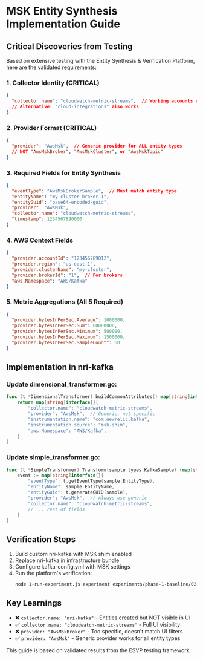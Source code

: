 # MSK Entity Synthesis Implementation Guide

## Critical Discoveries from Testing

Based on extensive testing with the Entity Synthesis & Verification Platform, here are the validated requirements:

### 1. Collector Identity (CRITICAL)
```json
{
  "collector.name": "cloudwatch-metric-streams",  // Working accounts use this
  // Alternative: "cloud-integrations" also works
}
```

### 2. Provider Format (CRITICAL)
```json
{
  "provider": "AwsMsk",  // Generic provider for ALL entity types
  // NOT "AwsMskBroker", "AwsMskCluster", or "AwsMskTopic"
}
```

### 3. Required Fields for Entity Synthesis
```json
{
  "eventType": "AwsMskBrokerSample",  // Must match entity type
  "entityName": "my-cluster-broker-1",
  "entityGuid": "base64-encoded-guid",
  "provider": "AwsMsk",
  "collector.name": "cloudwatch-metric-streams",
  "timestamp": 1234567890000
}
```

### 4. AWS Context Fields
```json
{
  "provider.accountId": "123456789012",
  "provider.region": "us-east-1",
  "provider.clusterName": "my-cluster",
  "provider.brokerId": "1",  // For brokers
  "aws.Namespace": "AWS/Kafka"
}
```

### 5. Metric Aggregations (All 5 Required)
```json
{
  "provider.bytesInPerSec.Average": 1000000,
  "provider.bytesInPerSec.Sum": 60000000,
  "provider.bytesInPerSec.Minimum": 500000,
  "provider.bytesInPerSec.Maximum": 1500000,
  "provider.bytesInPerSec.SampleCount": 60
}
```

## Implementation in nri-kafka

### Update dimensional_transformer.go:
```go
func (t *DimensionalTransformer) buildCommonAttributes() map[string]interface{} {
    return map[string]interface{}{
        "collector.name": "cloudwatch-metric-streams",
        "provider": "AwsMsk",  // Generic, not specific
        "instrumentation.name": "com.newrelic.kafka",
        "instrumentation.source": "msk-shim",
        "aws.Namespace": "AWS/Kafka",
    }
}
```

### Update simple_transformer.go:
```go
func (t *SimpleTransformer) Transform(sample types.KafkaSample) (map[string]interface{}, error) {
    event := map[string]interface{}{
        "eventType": t.getEventType(sample.EntityType),
        "entityName": sample.EntityName,
        "entityGuid": t.generateGUID(sample),
        "provider": "AwsMsk",  // Always use generic
        "collector.name": "cloudwatch-metric-streams",
        // ... rest of fields
    }
}
```

## Verification Steps

1. Build custom nri-kafka with MSK shim enabled
2. Replace nri-kafka in infrastructure bundle
3. Configure kafka-config.yml with MSK settings
4. Run the platform's verification:
   ```bash
   node 1-run-experiment.js experiment experiments/phase-1-baseline/02-golden-broker.yaml
   ```

## Key Learnings

- ❌ `collector.name: "nri-kafka"` - Entities created but NOT visible in UI
- ✅ `collector.name: "cloudwatch-metric-streams"` - Full UI visibility
- ❌ `provider: "AwsMskBroker"` - Too specific, doesn't match UI filters
- ✅ `provider: "AwsMsk"` - Generic provider works for all entity types

This guide is based on validated results from the ESVP testing framework.